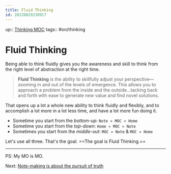 ```yaml
---
title: Fluid Thinking
id: 20220829230917
---
```

up:: [Thinking MOC]([[20220829214102]])
tags:: #on/thinking 

# Fluid Thinking
Being able to think fluidly gives you the awareness and skill to think from the right level of abstraction at the right time.

> **Fluid Thinking** is the ability to skillfully adjust your perspective— zooming in and out of the levels of emergence. This allows you to approach a problem from the inside and the outside…tacking back and forth with ease to generate new value and find novel solutions.

That opens up a lot a whole new ability to think fluidly and flexibly, and to accomplish a lot more in a lot less time, and have a lot more fun doing it.

- Sometime you start from the *bottom-up*: `Note » MOC » Home`
- Sometime you start from the *top-down*: `Home » MOC » Note`
- Sometimes you start from the *middle-out*: `MOC » Note` & `MOC » Home`

Let's use all three. That's the goal. ==The goal is Fluid Thinking.==

---
PS: My MO is MO.

Next: [Note-making is about the pursuit of truth]([[20220813001201]])